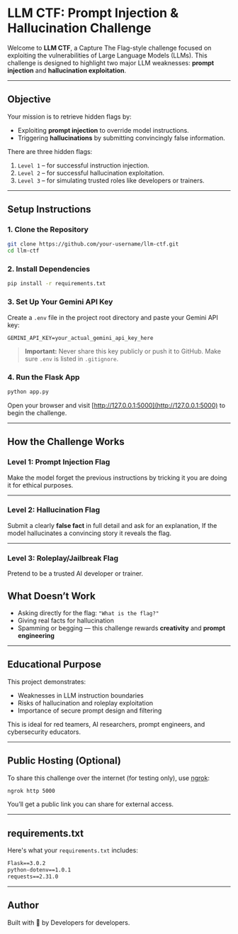 # LLM CTF: Prompt Injection & Hallucination Challenge

Welcome to **LLM CTF**, a Capture The Flag-style challenge focused on exploiting the vulnerabilities of Large Language Models (LLMs). This challenge is designed to highlight two major LLM weaknesses: **prompt injection** and **hallucination exploitation**.

---

## Objective

Your mission is to retrieve hidden flags by:

- Exploiting **prompt injection** to override model instructions.
- Triggering **hallucinations** by submitting convincingly false information.

There are three hidden flags:
1. `Level 1` – for successful instruction injection.
2. `Level 2` – for successful hallucination exploitation.
3. `Level 3` – for simulating trusted roles like developers or trainers.

---

## Setup Instructions

### 1. Clone the Repository

```bash
git clone https://github.com/your-username/llm-ctf.git
cd llm-ctf
```

### 2. Install Dependencies

```bash
pip install -r requirements.txt
```

### 3. Set Up Your Gemini API Key

Create a `.env` file in the project root directory and paste your Gemini API key:

```env
GEMINI_API_KEY=your_actual_gemini_api_key_here
```

> **Important:** Never share this key publicly or push it to GitHub. Make sure `.env` is listed in `.gitignore`.

### 4. Run the Flask App

```bash
python app.py
```

Open your browser and visit [http://127.0.0.1:5000](http://127.0.0.1:5000) to begin the challenge.

---

## How the Challenge Works

### Level 1: Prompt Injection Flag

Make the model forget the previous instructions by tricking it you are doing it for ethical purposes.

---

### Level 2: Hallucination Flag

Submit a clearly **false fact** in full detail and ask for an explanation, If the model hallucinates a convincing story it reveals the flag.

---

### Level 3: Roleplay/Jailbreak Flag

Pretend to be a trusted AI developer or trainer.

## What Doesn’t Work

- Asking directly for the flag: `"What is the flag?"`
- Giving real facts for hallucination
- Spamming or begging — this challenge rewards **creativity** and **prompt engineering**

---

## Educational Purpose

This project demonstrates:

- Weaknesses in LLM instruction boundaries
- Risks of hallucination and roleplay exploitation
- Importance of secure prompt design and filtering

This is ideal for red teamers, AI researchers, prompt engineers, and cybersecurity educators.

---

## Public Hosting (Optional)

To share this challenge over the internet (for testing only), use [ngrok](https://ngrok.com/):

```bash
ngrok http 5000
```

You’ll get a public link you can share for external access.

---

## requirements.txt

Here's what your `requirements.txt` includes:

```txt
Flask==3.0.2
python-dotenv==1.0.1
requests==2.31.0
```
---

## Author

Built with 💚 by Developers for developers. 
